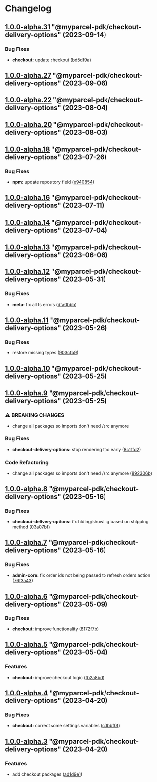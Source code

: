 # Changelog

<!-- MONODEPLOY:BELOW -->

## [1.0.0-alpha.31](https://github.com/myparcelnl/js-pdk/compare/@myparcel-pdk/checkout-delivery-options@1.0.0-alpha.30...@myparcel-pdk/checkout-delivery-options@1.0.0-alpha.31) "@myparcel-pdk/checkout-delivery-options" (2023-09-14)


### Bug Fixes

* **checkout:** update checkout ([bd5df9a](https://github.com/myparcelnl/js-pdk/commit/bd5df9a03377b01ac62c9cc50025e5e246627edf))




## [1.0.0-alpha.27](https://github.com/myparcelnl/js-pdk/compare/@myparcel-pdk/checkout-delivery-options@1.0.0-alpha.26...@myparcel-pdk/checkout-delivery-options@1.0.0-alpha.27) "@myparcel-pdk/checkout-delivery-options" (2023-09-06)




## [1.0.0-alpha.22](https://github.com/myparcelnl/js-pdk/compare/@myparcel-pdk/checkout-delivery-options@1.0.0-alpha.21...@myparcel-pdk/checkout-delivery-options@1.0.0-alpha.22) "@myparcel-pdk/checkout-delivery-options" (2023-08-04)

## [1.0.0-alpha.20](https://github.com/myparcelnl/js-pdk/compare/@myparcel-pdk/checkout-delivery-options@1.0.0-alpha.19...@myparcel-pdk/checkout-delivery-options@1.0.0-alpha.20) "@myparcel-pdk/checkout-delivery-options" (2023-08-03)

## [1.0.0-alpha.18](https://github.com/myparcelnl/js-pdk/compare/@myparcel-pdk/checkout-delivery-options@1.0.0-alpha.17...@myparcel-pdk/checkout-delivery-options@1.0.0-alpha.18) "@myparcel-pdk/checkout-delivery-options" (2023-07-26)

### Bug Fixes

- **npm:** update repository
  field ([e940854](https://github.com/myparcelnl/js-pdk/commit/e940854ba1d99c0fcdada8b66f88a7c7e6060272))

## [1.0.0-alpha.16](https://github/myparcelnl/js-pdk/compare/@myparcel-pdk/checkout-delivery-options@1.0.0-alpha.15...@myparcel-pdk/checkout-delivery-options@1.0.0-alpha.16) "@myparcel-pdk/checkout-delivery-options" (2023-07-11)

## [1.0.0-alpha.14](https://github/myparcelnl/js-pdk/compare/@myparcel-pdk/checkout-delivery-options@1.0.0-alpha.13...@myparcel-pdk/checkout-delivery-options@1.0.0-alpha.14) "@myparcel-pdk/checkout-delivery-options" (2023-07-04)

## [1.0.0-alpha.13](https://github/myparcelnl/js-pdk/compare/@myparcel-pdk/checkout-delivery-options@1.0.0-alpha.12...@myparcel-pdk/checkout-delivery-options@1.0.0-alpha.13) "@myparcel-pdk/checkout-delivery-options" (2023-06-06)

## [1.0.0-alpha.12](https://github/myparcelnl/js-pdk/compare/@myparcel-pdk/checkout-delivery-options@1.0.0-alpha.11...@myparcel-pdk/checkout-delivery-options@1.0.0-alpha.12) "@myparcel-pdk/checkout-delivery-options" (2023-05-31)

### Bug Fixes

- **meta:** fix all ts
  errors ([dfa0bbb](https://github/myparcelnl/js-pdk/commit/dfa0bbb308c4863ce0fb4c9a0d55f2b5fa8fdb6c))

## [1.0.0-alpha.11](https://github/myparcelnl/js-pdk/compare/@myparcel-pdk/checkout-delivery-options@1.0.0-alpha.10...@myparcel-pdk/checkout-delivery-options@1.0.0-alpha.11) "@myparcel-pdk/checkout-delivery-options" (2023-05-26)

### Bug Fixes

- restore missing types ([903cfb9](https://github/myparcelnl/js-pdk/commit/903cfb95f161bb5b49fbb91c4f96a7e44c524db8))

## [1.0.0-alpha.10](https://github/myparcelnl/js-pdk/compare/@myparcel-pdk/checkout-delivery-options@1.0.0-alpha.9...@myparcel-pdk/checkout-delivery-options@1.0.0-alpha.10) "@myparcel-pdk/checkout-delivery-options" (2023-05-25)

## [1.0.0-alpha.9](https://github/myparcelnl/js-pdk/compare/@myparcel-pdk/checkout-delivery-options@1.0.0-alpha.8...@myparcel-pdk/checkout-delivery-options@1.0.0-alpha.9) "@myparcel-pdk/checkout-delivery-options" (2023-05-25)

### ⚠ BREAKING CHANGES

- change all packages so imports don't need /src anymore

### Bug Fixes

- **checkout-delivery-options:** stop rendering too
  early ([8c11fd2](https://github/myparcelnl/js-pdk/commit/8c11fd2da87c4ec86557b435f2126b67fc05b08f))

### Code Refactoring

- change all packages so imports don't need /src
  anymore ([892306b](https://github/myparcelnl/js-pdk/commit/892306bd3307fe8d5d011bbf6eb7654f7365347a))

## [1.0.0-alpha.8](https://github/myparcelnl/js-pdk/compare/@myparcel-pdk/checkout-delivery-options@1.0.0-alpha.7...@myparcel-pdk/checkout-delivery-options@1.0.0-alpha.8) "@myparcel-pdk/checkout-delivery-options" (2023-05-16)

### Bug Fixes

- **checkout-delivery-options:** fix hiding/showing based on shipping
  method ([03a07bf](https://github/myparcelnl/js-pdk/commit/03a07bfa77e8972a85938739b33cfc01c6b0cf2a))

## [1.0.0-alpha.7](https://github/myparcelnl/js-pdk/compare/@myparcel-pdk/checkout-delivery-options@1.0.0-alpha.6...@myparcel-pdk/checkout-delivery-options@1.0.0-alpha.7) "@myparcel-pdk/checkout-delivery-options" (2023-05-16)

### Bug Fixes

- **admin-core:** fix order ids not being passed to refresh orders
  action ([76f3a43](https://github/myparcelnl/js-pdk/commit/76f3a43130312fb25e72c95f2bfb3f04a96bd46a))

## [1.0.0-alpha.6](https://github/myparcelnl/js-pdk/compare/@myparcel-pdk/checkout-delivery-options@1.0.0-alpha.5...@myparcel-pdk/checkout-delivery-options@1.0.0-alpha.6) "@myparcel-pdk/checkout-delivery-options" (2023-05-09)

### Bug Fixes

- **checkout:** improve
  functionality ([8172f7b](https://github/myparcelnl/js-pdk/commit/8172f7b72182253b87a5ab611f1aa9807cc6e63c))

## [1.0.0-alpha.5](https://github/myparcelnl/js-pdk/compare/@myparcel-pdk/checkout-delivery-options@1.0.0-alpha.4...@myparcel-pdk/checkout-delivery-options@1.0.0-alpha.5) "@myparcel-pdk/checkout-delivery-options" (2023-05-04)

### Features

- **checkout:** improve checkout
  logic ([fb2a8bd](https://github/myparcelnl/js-pdk/commit/fb2a8bd4b9404cac0fe600526d85465e3a1ee5f9))

## [1.0.0-alpha.4](https://github/myparcelnl/js-pdk/compare/@myparcel-pdk/checkout-delivery-options@1.0.0-alpha.3...@myparcel-pdk/checkout-delivery-options@1.0.0-alpha.4) "@myparcel-pdk/checkout-delivery-options" (2023-04-20)

### Bug Fixes

- **checkout:** correct some settings
  variables ([c0bbf0f](https://github/myparcelnl/js-pdk/commit/c0bbf0ff2fc98c3815094ae77f26f75a3036dfbe))

## [1.0.0-alpha.3](https://github/myparcelnl/js-pdk/compare/@myparcel-pdk/checkout-delivery-options@1.0.0-alpha.2...@myparcel-pdk/checkout-delivery-options@1.0.0-alpha.3) "@myparcel-pdk/checkout-delivery-options" (2023-04-20)

### Features

- add checkout packages ([ad1d9e1](https://github/myparcelnl/js-pdk/commit/ad1d9e1f027af9e6124f8266f64edc0509e22a9d))
